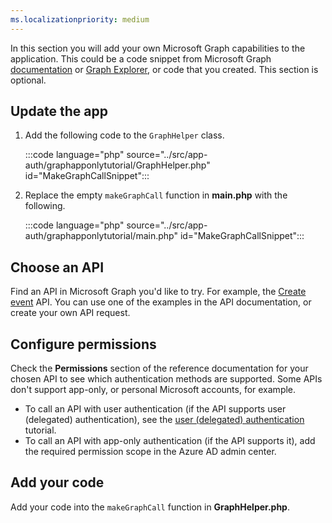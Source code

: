 ```yaml
---
ms.localizationpriority: medium
---
```


<!-- markdownlint-disable MD041 -->

In this section you will add your own Microsoft Graph capabilities to the application. This could be a code snippet from Microsoft Graph [documentation](/graph/api/overview) or [Graph Explorer](https://developer.microsoft.com/graph/graph-explorer), or code that you created. This section is optional.

## Update the app

1. Add the following code to the `GraphHelper` class.

    :::code language="php" source="../src/app-auth/graphapponlytutorial/GraphHelper.php" id="MakeGraphCallSnippet":::

1. Replace the empty `makeGraphCall` function in **main.php** with the following.

    :::code language="php" source="../src/app-auth/graphapponlytutorial/main.php" id="MakeGraphCallSnippet":::

## Choose an API

Find an API in Microsoft Graph you'd like to try. For example, the [Create event](/graph/api/user-post-events) API. You can use one of the examples in the API documentation, or create your own API request.

## Configure permissions

Check the **Permissions** section of the reference documentation for your chosen API to see which authentication methods are supported. Some APIs don't support app-only, or personal Microsoft accounts, for example.

- To call an API with user authentication (if the API supports user (delegated) authentication), see the [user (delegated) authentication](/graph/tutorials/dotnet) tutorial.
- To call an API with app-only authentication (if the API supports it), add the required permission scope in the Azure AD admin center.

## Add your code

Add your code into the `makeGraphCall` function in **GraphHelper.php**.

